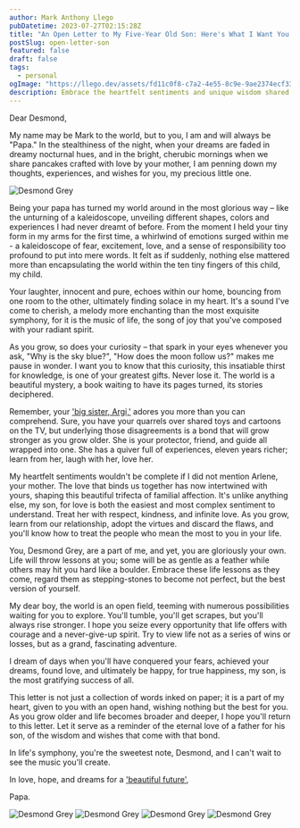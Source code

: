 ```yaml
---
author: Mark Anthony Llego
pubDatetime: 2023-07-27T02:15:28Z
title: "An Open Letter to My Five-Year Old Son: Here's What I Want You to Know"
postSlug: open-letter-son
featured: false
draft: false
tags:
  - personal
ogImage: "https://llego.dev/assets/fd11c0f8-c7a2-4e55-8c9e-9ae2374ecf33.jpg"
description: Embrace the heartfelt sentiments and unique wisdom shared by a father, Mark, to his five-year-old son Desmond Grey in this open letter. Providing a rich layer of family dynamics, life lessons, and hopes for the future, this article celebrates the extraordinary bond between a father and his child.
---
```


Dear Desmond,

My name may be Mark to the world, but to you, I am and will always be "Papa." In the stealthiness of the night, when your dreams are faded in dreamy nocturnal hues, and in the bright, cherubic mornings when we share pancakes crafted with love by your mother, I am penning down my thoughts, experiences, and wishes for you, my precious little one.

![Desmond Grey](https://llego.dev/assets/tBoPKiWCNwVRKS4jq4EmsDc.jpg)

Being your papa has turned my world around in the most glorious way – like the unturning of a kaleidoscope, unveiling different shapes, colors and experiences I had never dreamt of before. From the moment I held your tiny form in my arms for the first time, a whirlwind of emotions surged within me - a kaleidoscope of fear, excitement, love, and a sense of responsibility too profound to put into mere words. It felt as if suddenly, nothing else mattered more than encapsulating the world within the ten tiny fingers of this child, my child.

Your laughter, innocent and pure, echoes within our home, bouncing from one room to the other, ultimately finding solace in my heart. It's a sound I've come to cherish, a melody more enchanting than the most exquisite symphony, for it is the music of life, the song of joy that you've composed with your radiant spirit.

As you grow, so does your curiosity – that spark in your eyes whenever you ask, "Why is the sky blue?", "How does the moon follow us?" makes me pause in wonder. I want you to know that this curiosity, this insatiable thirst for knowledge, is one of your greatest gifts. Never lose it. The world is a beautiful mystery, a book waiting to have its pages turned, its stories deciphered.

Remember, your ['big sister, Argi,'](https://llego.dev/posts/open-letter-daughter/) adores you more than you can comprehend. Sure, you have your quarrels over shared toys and cartoons on the TV, but underlying those disagreements is a bond that will grow stronger as you grow older. She is your protector, friend, and guide all wrapped into one. She has a quiver full of experiences, eleven years richer; learn from her, laugh with her, love her.

My heartfelt sentiments wouldn't be complete if I did not mention Arlene, your mother. The love that binds us together has now intertwined with yours, shaping this beautiful trifecta of familial affection. It's unlike anything else, my son, for love is both the easiest and most complex sentiment to understand. Treat her with respect, kindness, and infinite love. As you grow, learn from our relationship, adopt the virtues and discard the flaws, and you'll know how to treat the people who mean the most to you in your life.

You, Desmond Grey, are a part of me, and yet, you are gloriously your own. Life will throw lessons at you; some will be as gentle as a feather while others may hit you hard like a boulder. Embrace these life lessons as they come, regard them as stepping-stones to become not perfect, but the best version of yourself.

My dear boy, the world is an open field, teeming with numerous possibilities waiting for you to explore. You'll tumble, you'll get scrapes, but you'll always rise stronger. I hope you seize every opportunity that life offers with courage and a never-give-up spirit. Try to view life not as a series of wins or losses, but as a grand, fascinating adventure.

I dream of days when you'll have conquered your fears, achieved your dreams, found love, and ultimately be happy, for true happiness, my son, is the most gratifying success of all.

This letter is not just a collection of words inked on paper; it is a part of my heart, given to you with an open hand, wishing nothing but the best for you. As you grow older and life becomes broader and deeper, I hope you'll return to this letter. Let it serve as a reminder of the eternal love of a father for his son, of the wisdom and wishes that come with that bond.

In life's symphony, you're the sweetest note, Desmond, and I can't wait to see the music you'll create.

In love, hope, and dreams for a ['beautiful future'](https://llego.dev/posts/basey-samar/),

Papa.

![Desmond Grey](https://llego.dev/assets/8J62wUdLUat9AvSkmq8SjC7.jpg)
![Desmond Grey](https://llego.dev/assets/HDQ9TPSFK6hEMc9r3uaC5Ys.jpg)
![Desmond Grey](https://llego.dev/assets/qtNqF8JTADt8jxyvSVAYyeH.jpg)
![Desmond Grey](https://llego.dev/assets/fUbdrW4Ps9oC3rY7bbqJnhp.jpg)
